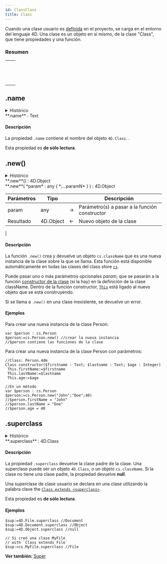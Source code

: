 ```yaml
---
id: ClassClass
title: Class
---
```



Cuando una clase usuario es [definida](Concepts/classes.md#class-definition) en el proyecto, se carga en el entorno del lenguaje 4D. Una clase es un objeto en sí mismo, de la clase "Class", que tiene propiedades y una función.

### Resumen

|                                                                                                                                                          |
| -------------------------------------------------------------------------------------------------------------------------------------------------------- |
| [<!-- INCLUDE #ClassClass.name.Syntax -->](#name)&nbsp;&nbsp;&nbsp;&nbsp;<!-- INCLUDE #ClassClass.name.Summary -->|
| [<!-- INCLUDE #ClassClass.new().Syntax -->](#new)&nbsp;&nbsp;&nbsp;&nbsp;<!-- INCLUDE #ClassClass.new().Summary --> |
| [<!-- INCLUDE #ClassClass.superclass.Syntax -->](#superclass)&nbsp;&nbsp;&nbsp;&nbsp;<!-- INCLUDE #ClassClass.superclass.Summary --> |

<!-- REF ClassClass.name.Desc -->
## .name

<details><summary>Histórico</summary>

| Lanzamiento | Modificaciones |
| ----------- | -------------- |
| 18 R3       | Añadidos       |

</details>

<!-- REF #ClassClass.name.Syntax -->**.name** : Text<!-- END REF -->

#### Descripción

La propiedad `.name` <!-- REF #ClassClass.name.Summary -->contiene el nombre del objeto `4D.Class`<!-- END REF -->. .

Esta propiedad es **de sólo lectura**.

<!-- END REF -->

<!-- REF ClassClass.new().Desc -->
## .new()

<details><summary>Histórico</summary>

| Lanzamiento | Modificaciones |
| ----------- | -------------- |
| 18 R3       | Añadidos       |

</details>

<!-- REF #ClassClass.new().Syntax -->**.new**() : 4D.Object<br/>**.new**( *param* : any { *;...paramN* } ) : 4D.Object<!-- END REF -->


<!-- REF #ClassClass.new().Params -->
| Parámetros | Tipo     |    | Descripción                                         |
| ---------- | -------- |:--:| --------------------------------------------------- |
| param      | any      | -> | Parámetro(s) a pasar a la función constructor       |
| Resultado  | 4D.Object | <- | Nuevo objeto de la clase|<!-- END REF -->

|

#### Descripción

La función `.new()` <!-- REF #ClassClass.new().Summary -->crea y devuelve un objeto `cs.className` que es una nueva instancia de la clase sobre la que se llama<!-- END REF -->. Esta función está disponible automáticamente en todas las clases del class store [`cs`](Concepts/classes.md#cs).

Puede pasar uno o más parámetros opcionales *param*, que se pasarán a la función [constructor de la clase](Concepts/classes.md#class-constructor) (si la hay) en la definición de la clase className. Dentro de la función constructor, [`This`](Concepts/classes.md#this) está ligado al nuevo objeto que se está construyendo.

Si se llama a `.new()` en una clase inexistente, se devuelve un error.

#### Ejemplos

Para crear una nueva instancia de la clase Person:

```4d
var $person : cs.Person  
$person:=cs.Person.new() //crear la nueva instancia  
//$person contiene las funciones de la clase
```

Para crear una nueva instancia de la clase Person con parámetros:

```4d
//Class: Person.4dm
Class constructor($firstname : Text; $lastname : Text; $age : Integer)
 This.firstName:=$firstname
 This.lastName:=$lastname
 This.age:=$age
```

```4d
//En un método
var $person : cs.Person  
$person:=cs.Person.new("John";"Doe";40)  
//$person.firstName = "John"
//$person.lastName = "Doe"
//$person.age = 40
```

<!-- END REF -->

<!-- REF ClassClass.superclass.Desc -->
## .superclass

<details><summary>Histórico</summary>

| Lanzamiento | Modificaciones |
| ----------- | -------------- |
| 18 R3       | Añadidos       |

</details>

<!-- REF #ClassClass.superclass.Syntax -->**.superclass** : 4D.Class<!-- END REF -->

#### Descripción

La propiedad `.superclass` <!-- REF #ClassClass.superclass.Summary -->devuelve la clase padre de la clase<!-- END REF -->. Una superclase puede ser un objeto `4D.Class`, o un objeto `cs.className`. Si la clase no tiene una clase padre, la propiedad devuelve **null**.

Una superclase de clase usuario se declara en una clase utilizando la palabra clave the [`Class extends <superclass>`](Concepts/classes.md#class-extends-classname).

Esta propiedad es **de sólo lectura**.

#### Ejemplos

```4d
$sup:=4D.File.superclass //Document
$sup:=4D.Document.superclass //Object
$sup:=4D.Object.superclass //null

// Si creó una clase MyFile
// with `Class extends File`
$sup:=cs.MyFile.superclass //File

```

**Ver también:** [Super](Concepts/classes.md#super)
<!-- END REF -->
